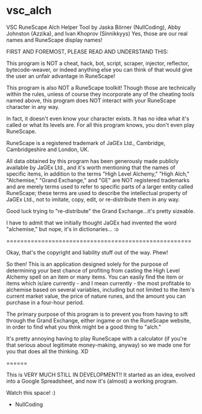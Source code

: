 vsc_alch
========

VSC RuneScape Alch Helper Tool
by Jaska Börner (NullCoding), Abby Johnston (Azzika), and Ivan Khoprov (Sinnikkyys)
Yes, those are our real names and RuneScape display names! 

FIRST AND FOREMOST, PLEASE READ AND UNDERSTAND THIS:

This program is NOT a cheat, hack, bot, script, scraper, injector, reflector, bytecode-weaver, or indeed anything else you can think of that would give the user an unfair advantage in RuneScape!

This program is also NOT a RuneScape toolkit! Though those are technically within the rules, unless of course they incorporate any of the cheating tools named above, this program does NOT interact with your RuneScape character in any way. 

In fact, it doesn't even know your character exists. It has no idea what it's called or what its levels are. For all this program knows, you don't even play RuneScape.

RuneScape is a registered trademark of JaGEx Ltd., Cambridge, Cambridgeshire and London, UK. 

All data obtained by this program has been generously made publicly available by JaGEx Ltd., and it's worth 
mentioning that the names of specific items, in addition to the terms "High Level Alchemy," "High Alch," 
"Alchemise," "Grand Exchange," and "GE" are NOT registered trademarks and are merely terms used to refer to specific parts of a larger entity called RuneScape; these terms are used to describe the intellectual property of JaGEx Ltd., not to imitate, copy, edit, or re-distribute them in any way.

Good luck trying to "re-distribute" the Grand Exchange...it's pretty sizeable.

I have to admit that we initially thought JaGEx had invented the word "alchemise," but nope, 
it's in dictionaries... :o

=====================================================

Okay, that's the copyright and liability stuff out of the way. Phew!

So then! This is an application designed solely for the purpose of determining your best chance of profiting from casting the High Level Alchemy spell on an item or many items. You can easily find the item or items which is/are currently - and I mean currently - the most profitable to alchemise based on several variables, including but not limited to the item's current market value, the price of nature runes, and the amount you can purchase in a four-hour period.

The primary purpose of this program is to prevent you from having to sift through the Grand Exchange, either ingame or on the RuneScape website, in order to find what you think might be a good thing to "alch."

It's pretty annoying having to play RuneScape with a calculator (if you're that serious about legitimate 
money-making, anyway) so we made one for you that does all the thinking. XD

======

This is VERY MUCH STILL IN DEVELOPMENT!! It started as an idea, evolved into a Google Spreadsheet, and now it's (almost) a working program. 

Watch this space! :)

- NullCoding
